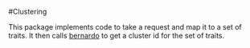 #Clustering

This package implements code to take a request and map it to a set of traits.
It then calls [bernardo](../../bernardo) to get a cluster id for the set of traits.
